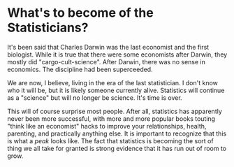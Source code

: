 # What's to become of the Statisticians?

It's been said that Charles Darwin was the last economist and the first biologist. While it is true that there were some economists after Darwin, they mostly did "cargo-cult-science". After Darwin, there was no sense in economics. The discipline had been superceeded.

We are now, I believe, living in the era of the last statistician. I don't know who it will be, but it is likely someone currently alive. Statistics will continue as a "science" but will no longer be science. It's time is over.

This will of course surprise most people. After all, statistics has apparently never been more successful, with more and more popular books touting "think like an economist" hacks to improve your relationships, health, parenting, and practically anything else. It is important to recognize that this is what a _peak_ looks like. The fact that statistics is becoming the sort of thing we all take for granted is strong evidence that it has run out of room to grow.

